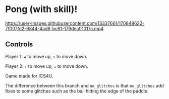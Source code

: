 # Pong (with skill)!


https://user-images.githubusercontent.com/13337661/170849622-7f007fd2-6844-4ad8-bc81-176dea01017a.mp4


## Controls

Player 1: `w` to move up, `s` to move down.

Player 2: `↑` to move up, `↓` to move down.

Game made for ICS4U. 

The difference between this branch and `no_glitches` is that `no_glitches` add fixes to some glitches such as the ball hitting the edge of the paddle. 
